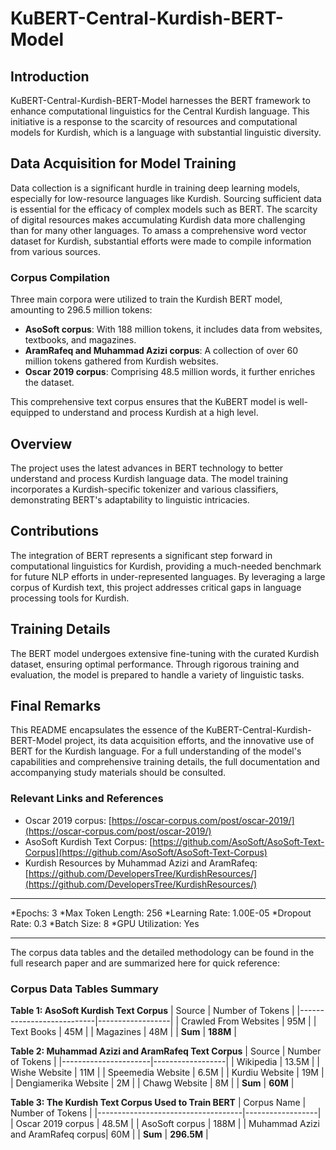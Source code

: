 # KuBERT-Central-Kurdish-BERT-Model

## Introduction
KuBERT-Central-Kurdish-BERT-Model harnesses the BERT framework to enhance computational linguistics for the Central Kurdish language. This initiative is a response to the scarcity of resources and computational models for Kurdish, which is a language with substantial linguistic diversity.

## Data Acquisition for Model Training
Data collection is a significant hurdle in training deep learning models, especially for low-resource languages like Kurdish. Sourcing sufficient data is essential for the efficacy of complex models such as BERT. The scarcity of digital resources makes accumulating Kurdish data more challenging than for many other languages. To amass a comprehensive word vector dataset for Kurdish, substantial efforts were made to compile information from various sources.

### Corpus Compilation
Three main corpora were utilized to train the Kurdish BERT model, amounting to 296.5 million tokens:

- **AsoSoft corpus**: With 188 million tokens, it includes data from websites, textbooks, and magazines.
- **AramRafeq and Muhammad Azizi corpus**: A collection of over 60 million tokens gathered from Kurdish websites.
- **Oscar 2019 corpus**: Comprising 48.5 million words, it further enriches the dataset.

This comprehensive text corpus ensures that the KuBERT model is well-equipped to understand and process Kurdish at a high level.

## Overview
The project uses the latest advances in BERT technology to better understand and process Kurdish language data. The model training incorporates a Kurdish-specific tokenizer and various classifiers, demonstrating BERT's adaptability to linguistic intricacies.

## Contributions
The integration of BERT represents a significant step forward in computational linguistics for Kurdish, providing a much-needed benchmark for future NLP efforts in under-represented languages. By leveraging a large corpus of Kurdish text, this project addresses critical gaps in language processing tools for Kurdish.

## Training Details
The BERT model undergoes extensive fine-tuning with the curated Kurdish dataset, ensuring optimal performance. Through rigorous training and evaluation, the model is prepared to handle a variety of linguistic tasks.

## Final Remarks
This README encapsulates the essence of the KuBERT-Central-Kurdish-BERT-Model project, its data acquisition efforts, and the innovative use of BERT for the Kurdish language. For a full understanding of the model's capabilities and comprehensive training details, the full documentation and accompanying study materials should be consulted.

### Relevant Links and References
- Oscar 2019 corpus: [https://oscar-corpus.com/post/oscar-2019/](https://oscar-corpus.com/post/oscar-2019/)
- AsoSoft Kurdish Text Corpus: [https://github.com/AsoSoft/AsoSoft-Text-Corpus](https://github.com/AsoSoft/AsoSoft-Text-Corpus)
- Kurdish Resources by Muhammad Azizi and AramRafeq: [https://github.com/DevelopersTree/KurdishResources/](https://github.com/DevelopersTree/KurdishResources/)

---

*Epochs: 3
*Max Token Length: 256
*Learning Rate: 1.00E-05
*Dropout Rate: 0.3
*Batch Size: 8
*GPU Utilization: Yes

---

The corpus data tables and the detailed methodology can be found in the full research paper and are summarized here for quick reference:

### Corpus Data Tables Summary

**Table 1: AsoSoft Kurdish Text Corpus**
| Source                    | Number of Tokens |
|---------------------------|------------------|
| Crawled From Websites     | 95M              |
| Text Books                | 45M              |
| Magazines                 | 48M              |
| **Sum**                   | **188M**         |

**Table 2: Muhammad Azizi and AramRafeq Text Corpus**
| Source               | Number of Tokens |
|----------------------|------------------|
| Wikipedia            | 13.5M            |
| Wishe Website        | 11M              |
| Speemedia Website    | 6.5M             |
| Kurdiu Website       | 19M              |
| Dengiamerika Website | 2M               |
| Chawg Website        | 8M               |
| **Sum**              | **60M**          |

**Table 3: The Kurdish Text Corpus Used to Train BERT**
| Corpus Name                        | Number of Tokens |
|------------------------------------|------------------|
| Oscar 2019 corpus                  | 48.5M            |
| AsoSoft corpus                     | 188M             |
| Muhammad Azizi and AramRafeq corpus| 60M              |
| **Sum**                            | **296.5M**       |


